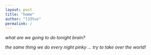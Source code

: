 ```yaml
---
layout: post
title: "home"
author: "l33tus"
permalink: /
---
```


*what are we going to do tonight brain?*

*the same thing we do every night pinky ... try to take over the world!*
